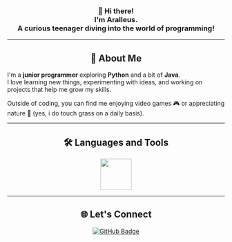 <h3 align="center">👋 Hi there!<br>I'm Aralleus.<br>A curious teenager diving into the world of programming!</h3>

---

<h2 align="center">🌟 About Me</h2>

I'm a **junior programmer** exploring **Python** and a bit of **Java**.  
I love learning new things, experimenting with ideas, and working on projects that help me grow my skills.  

Outside of coding, you can find me enjoying video games 🎮 or appreciating nature 🌳 (yes, i do touch grass on a daily basis).  

---

<h2 align="center">🛠️ Languages and Tools</h2>
<p align="center">
  <a href="https://skillicons.dev">
    <img src="https://skillicons.dev/icons?i=python,java,pycharm,idea&theme=dark" height="72px"/>
  </a>
</p>

---

<h2 align="center">🌐 Let's Connect</h2>
<p align="center">
  <a href="https://github.com/Aralleus" target="_blank">
    <img src="https://img.shields.io/badge/GitHub-Aralleus-181717?style=for-the-badge&logo=github" alt="GitHub Badge"/>
  </a>
</p>
